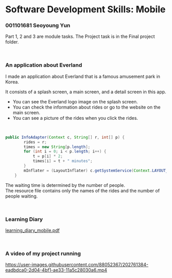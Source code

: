 # Software Development Skills: Mobile
### 001101681 Seoyoung Yun
Part 1, 2 and 3 are module tasks.
The Project task is in the Final project folder.

<br>

### An application about Everland
I made an application about Everland that is a famous amusement park in Korea.

It consists of a splash screen, a main screen, and a detail screen in this app.
- You can see the Everland logo image on the splash screen.
- You can check the information about rides or go to the website on the main screen.
- You can see a picture of the rides when you click the rides.

<br>

```java
public InfoAdapter(Context c, String[] r, int[] p) {
        rides = r;
        times = new String[p.length];
        for (int i = 0; i < p.length; i++) {
            t = p[i] * 2;
            times[i] = t + " minutes";
        }
        mInflater = (LayoutInflater) c.getSystemService(Context.LAYOUT_INFLATER_SERVICE);
    } 
```
The waiting time is determined by the number of people. <br>
The resource file contains only the names of the rides and the number of people waiting.

<br>

### Learning Diary
[learning_diary_mobile.pdf](https://github.com/syoung102/Software-Development-Skills-Mobile/files/10043284/learning_diary_mobile.pdf)

<br>


### A video of my project running 
https://user-images.githubusercontent.com/88052367/202761384-eadbdca0-2d04-4bf1-ae33-11a5c28030a6.mp4




